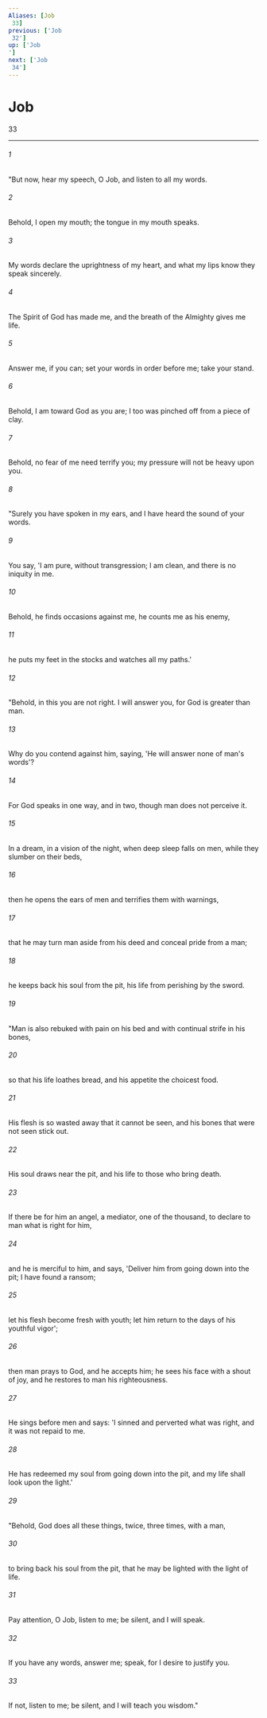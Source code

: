 ```yaml
---
Aliases: [Job 33]
previous: ['Job 32']
up: ['Job']
next: ['Job 34']
---
```

# Job 33

***
 

###### 1 
"But now, hear my speech, O Job,  and listen to all my words.   

###### 2 
Behold, I open my mouth;  the tongue in my mouth speaks.   

###### 3 
My words declare the uprightness of my heart,  and what my lips know they speak sincerely.   

###### 4 
The Spirit of God has made me,  and the breath of the Almighty gives me life.   

###### 5 
Answer me, if you can;  set your words in order before me; take your stand.   

###### 6 
Behold, I am toward God as you are;  I too was pinched off from a piece of clay.   

###### 7 
Behold, no fear of me need terrify you;  my pressure will not be heavy upon you.  

###### 8 
"Surely you have spoken in my ears,  and I have heard the sound of your words.   

###### 9 
You say, 'I am pure, without transgression;  I am clean, and there is no iniquity in me.   

###### 10 
Behold, he finds occasions against me,  he counts me as his enemy,   

###### 11 
he puts my feet in the stocks  and watches all my paths.'  

###### 12 
"Behold, in this you are not right. I will answer you,  for God is greater than man.   

###### 13 
Why do you contend against him,  saying, 'He will answer none of man's words'?   

###### 14 
For God speaks in one way,  and in two, though man does not perceive it.   

###### 15 
In a dream, in a vision of the night,  when deep sleep falls on men,  while they slumber on their beds,   

###### 16 
then he opens the ears of men  and terrifies them with warnings,   

###### 17 
that he may turn man aside from his deed  and conceal pride from a man;   

###### 18 
he keeps back his soul from the pit,  his life from perishing by the sword.  

###### 19 
"Man is also rebuked with pain on his bed  and with continual strife in his bones,   

###### 20 
so that his life loathes bread,  and his appetite the choicest food.   

###### 21 
His flesh is so wasted away that it cannot be seen,  and his bones that were not seen stick out.   

###### 22 
His soul draws near the pit,  and his life to those who bring death.   

###### 23 
If there be for him an angel,  a mediator, one of the thousand,  to declare to man what is right for him,   

###### 24 
and he is merciful to him, and says,  'Deliver him from going down into the pit;  I have found a ransom;   

###### 25 
let his flesh become fresh with youth;  let him return to the days of his youthful vigor';   

###### 26 
then man prays to God, and he accepts him;  he sees his face with a shout of joy,  and he restores to man his righteousness.   

###### 27 
He sings before men and says:  'I sinned and perverted what was right,  and it was not repaid to me.   

###### 28 
He has redeemed my soul from going down into the pit,  and my life shall look upon the light.'  

###### 29 
"Behold, God does all these things,  twice, three times, with a man,   

###### 30 
to bring back his soul from the pit,  that he may be lighted with the light of life.   

###### 31 
Pay attention, O Job, listen to me;  be silent, and I will speak.   

###### 32 
If you have any words, answer me;  speak, for I desire to justify you.   

###### 33 
If not, listen to me;  be silent, and I will teach you wisdom."
